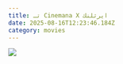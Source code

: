 ```yaml
---
title: تـ Cinemana X ايرثلنك
date: 2025-08-16T12:23:46.184Z
category: movies
---
```

![](/images/uploads/1000118942.jpg)